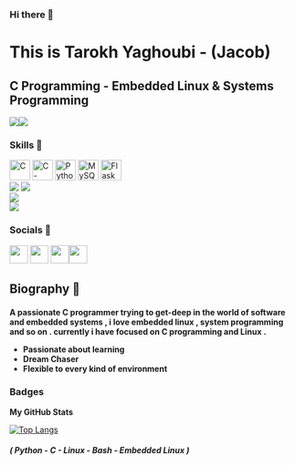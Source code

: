 ### Hi there 👋

This is Tarokh Yaghoubi - (Jacob)
===============================

C Programming - Embedded Linux & Systems Programming
-----------------------------

<a href="https://www.twitter.com/TarokhY" target="_blank" rel="noreferrer"><img
                  src="https://img.shields.io/twitter/follow/TarokhY?logo=twitter&style=for-the-badge&color=0891b2&labelColor=1c1917"
                /></a><a href="https://www.github.com/Tarokh-Yaghoubi" target="_blank" rel="noreferrer"><img
                  src="https://img.shields.io/github/followers/Tarokh-Yaghoubi?logo=github&style=for-the-badge&color=0891b2&labelColor=1c1917" /></a>
               
              
                  
### Skills 📖

<p align="left">
<a href="https://docs.microsoft.com/en-us/cpp/?view=msvc-170" target="_blank" rel="noreferrer"><img src="https://raw.githubusercontent.com/danielcranney/readme-generator/main/public/icons/skills/c-colored.svg" width="36" height="36" alt="C" /></a>
  <a href="https://docs.microsoft.com/en-us/csharp/?view=msvc-170" target="_blank" rel="noreferrer"><img src="https://raw.githubusercontent.com/danielcranney/readme-generator/main/public/icons/skills/csharp-colored.svg" width="36" height="36" alt="C-sharp" /></a>
<a href="https://www.python.org/" target="_blank" rel="noreferrer"><img src="https://raw.githubusercontent.com/danielcranney/readme-generator/main/public/icons/skills/python-colored.svg" width="36" height="36" alt="Python" /></a>
  <a href="https://www.mysql.com/" target="_blank" rel="noreferrer"><img src="https://raw.githubusercontent.com/danielcranney/readme-generator/main/public/icons/skills/mysql-colored.svg" width="36" height="36" alt="MySQL" /></a>
      <a href="https://flask.palletsprojects.com/" target="_blank" rel="noreferrer"><img src="https://raw.githubusercontent.com/danielcranney/readme-generator/main/public/icons/skills/flask.svg" width="36" height="36" alt="Flask" /></a>
  <br />
<a href="https://lpi.org"><img src="https://img.shields.io/badge/Linux-FCC624?style=for-the-badge&logo=linux&logoColor=black"  /></a> 
<a href="https://debian.org"><img src="https://img.shields.io/badge/Debian-A81D33?style=for-the-badge&logo=debian&logoColor=white" /></a> 
  <br />
  <a href="https://debian.org"><img src="https://img.shields.io/badge/RHEL-A81D33?style=for-the-badge&logo=redhat&logoColor=white" /></a> 
  <br />
<a href="https://www.geeksforgeeks.org/c-programming-language/?ref=ghm"><img src="https://img.shields.io/badge/C-00599C?style=for-the-badge&logo=c&logoColor=white" /></a>
</p>

### Socials 🔖
                  
<p align="left">
    <a href="https://www.instagram.com/tarokh.yaghoubi" target="_blank" rel="noreferrer"><img src="https://raw.githubusercontent.com/danielcranney/readme-generator/main/public/icons/socials/instagram.svg" width="32" height="32" /></a>
<a href="https://www.github.com/Tarokh-Yaghoubi" target="_blank" rel="noreferrer"><img src="https://raw.githubusercontent.com/danielcranney/readme-generator/main/public/icons/socials/github-dark.svg" width="32" height="32" /></a>
  <a href="https://www.twitter.com/TarokhY" target="_blank" rel="noreferrer"><img src="https://raw.githubusercontent.com/danielcranney/readme-generator/main/public/icons/socials/twitter.svg" width="32" height="32" /></a><a href="https://www.linkedin.com/in/tarokh-jacob-yaghoubi" target="_blank" rel="noreferrer"><img src="https://raw.githubusercontent.com/danielcranney/readme-generator/main/public/icons/socials/linkedin.svg" width="32" height="32" /></a></p>
  
  
## Biography 📘 

<h4>

  A passionate C programmer trying to get-deep in the world of software and embedded systems , i love embedded linux , system programming and so on . 
  currently i have focused on C programming and Linux .
  
- Passionate about learning 
- Dream Chaser 
- Flexible to every kind of environment
</h4>

### Badges

<b>My GitHub Stats</b>

[![Top Langs](https://github-readme-stats.vercel.app/api/top-langs/?username=Tarokh-Yaghoubi&theme=dark&langs_count=7)](https://github.com/Tarokh-Yaghoubi)

<h5> ( Python - C - Linux - Bash - Embedded Linux ) </h5>
